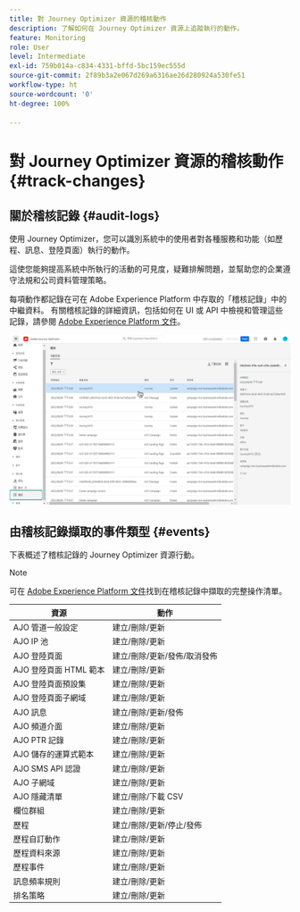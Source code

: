 ```yaml
---
title: 對 Journey Optimizer 資源的稽核動作
description: 了解如何在 Journey Optimizer 資源上追蹤執行的動作。
feature: Monitoring
role: User
level: Intermediate
exl-id: 759b014a-c834-4331-bffd-5bc159ec555d
source-git-commit: 2f89b3a2e067d269a6316ae26d280924a530fe51
workflow-type: ht
source-wordcount: '0'
ht-degree: 100%

---
```


# 對 Journey Optimizer 資源的稽核動作 {#track-changes}

## 關於稽核記錄 {#audit-logs}

使用 Journey Optimizer，您可以識別系統中的使用者對各種服務和功能（如歷程、訊息、登陸頁面）執行的動作。

這使您能夠提高系統中所執行的活動的可見度，疑難排解問題，並幫助您的企業遵守法規和公司資料管理策略。

每項動作都記錄在可在 Adobe Experience Platform 中存取的「稽核記錄」中的中繼資料。 有關稽核記錄的詳細資訊，包括如何在 UI 或 API 中檢視和管理這些記錄，請參閱 [Adobe Experience Platform 文件](https://experienceleague.adobe.com/docs/experience-platform/landing/governance-privacy-security/audit-logs/overview.html?lang=zh-Hant)。

![](assets/audit-logs.png)

## 由稽核記錄擷取的事件類型 {#events}

下表概述了稽核記錄的 Journey Optimizer 資源行動。

>[!NOTE]
>
>可在 [Adobe Experience Platform 文件](https://experienceleague.adobe.com/docs/experience-platform/landing/governance-privacy-security/audit-logs/overview.html?lang=zh-Hant#category)找到在稽核記錄中擷取的完整操作清單。

| 資源 | 動作 |
|-----------|------------------|
| AJO 管道一般設定 | 建立/刪除/更新 |
| AJO IP 池 | 建立/刪除/更新 |
| AJO 登陸頁面 | 建立/刪除/更新/發佈/取消發佈 |
| AJO 登陸頁面 HTML 範本 | 建立/刪除/更新 |
| AJO 登陸頁面預設集 | 建立/刪除/更新 |
| AJO 登陸頁面子網域 | 建立/刪除/更新 |
| AJO 訊息 | 建立/刪除/更新/發佈 |
| AJO 頻道介面 | 建立/刪除/更新 |
| AJO PTR 記錄 | 建立/刪除/更新 |
| AJO 儲存的運算式範本 | 建立/刪除/更新 |
| AJO SMS API 認證 | 建立/刪除/更新 |
| AJO 子網域 | 建立/刪除/更新 |
| AJO 隱藏清單 | 建立/刪除/下載 CSV |
| 欄位群組 | 建立/刪除/更新 |
| 歷程 | 建立/刪除/更新/停止/發佈 |
| 歷程自訂動作 | 建立/刪除/更新 |
| 歷程資料來源 | 建立/刪除/更新 |
| 歷程事件 | 建立/刪除/更新 |
| 訊息頻率規則 | 建立/刪除/更新 |
| 排名策略 | 建立/刪除/更新 |
